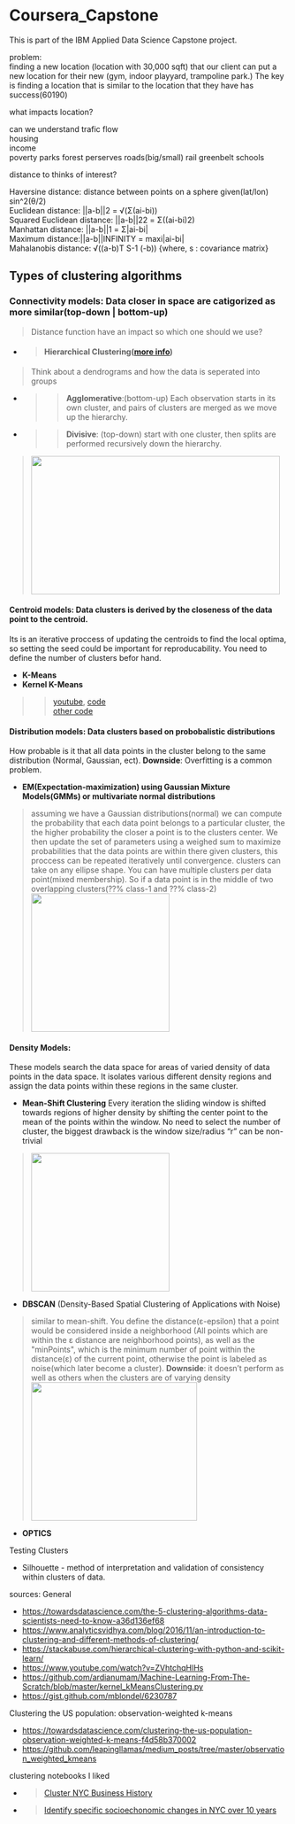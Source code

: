 # Coursera_Capstone

This is part of the IBM Applied Data Science Capstone project.


problem:  
finding a new location (location with 30,000 sqft) that our client can put a new location for their new (gym, indoor playyard, trampoline park.) The key is finding a location that is similar to the location that they have has success(60190)  

what impacts location?  

can we understand trafic flow  
housing  
income  
poverty
parks
forest perserves
roads(big/small)
rail
greenbelt
schools

distance to thinks of interest?    


Haversine distance: distance between points on a sphere given(lat/lon) sin^2(θ/2)  
Euclidean distance: ||a-b||2 = √(Σ(ai-bi))  
Squared Euclidean distance: ||a-b||22 = Σ((ai-bi)2)  
Manhattan distance: ||a-b||1 = Σ|ai-bi|  
Maximum distance:||a-b||INFINITY = maxi|ai-bi|  
Mahalanobis distance: √((a-b)T S-1 (-b))   {where, s : covariance matrix}  

## Types of clustering algorithms    
### Connectivity models: Data closer in space are catigorized as more similar(top-down | bottom-up)  
> Distance function have an impact so which one should we use?   
- > #### Hierarchical Clustering([more info](https://stackabuse.com/hierarchical-clustering-with-python-and-scikit-learn/))
> Think about a dendrograms and how the data is seperated into groups  
- >> **Agglomerative**:(bottom-up) Each observation starts in its own cluster, and pairs of clusters are merged as we move up the hierarchy.  
- >> **Divisive**: (top-down) start with one cluster, then splits are performed recursively down the hierarchy.
> <img src="https://cdn-images-1.medium.com/max/1000/1*ET8kCcPpr893vNZFs8j4xg.gif" width="450" height="250" />

#### Centroid models: Data clusters is derived by the closeness of the data point to the centroid.   
Its is an iterative proccess of updating the centroids to find the local optima, so setting the seed could be important for reproducability. You need to define the number of clusters befor hand.   
- **K-Means** 
- **Kernel K-Means**
>> [youtube](https://www.youtube.com/watch?v=ZVhtchqHlHs), [code](https://github.com/ardianumam/Machine-Learning-From-The-Scratch/blob/master/kernel_kMeansClustering.py)  
>> [other code](https://gist.github.com/mblondel/6230787)  

#### Distribution models: Data clusters based on probobalistic distributions
How probable is it that all data points in the cluster belong to the same distribution (Normal, Gaussian, ect). 
**Downside**: Overfitting is a common problem.
- **EM(Expectation-maximization) using Gaussian Mixture Models(GMMs) or multivariate normal distributions** 
> assuming we have a Gaussian distributions(normal)
we can compute the probability that each data point belongs to a particular cluster, the the higher probability the closer a point is to the clusters center. We then update the set of parameters using a weighed sum to maximize probabilities that the data points are within there given clusters, this proccess can be repeated iteratively until convergence. 
>clusters can take on any ellipse shape.
>  You can have multiple clusters per data point(mixed membership). So if a data point is in the middle of two overlapping clusters(??% class-1 and ??% class-2)
> <img src="https://cdn-images-1.medium.com/max/1000/1*OyXgise21a23D5JCss8Tlg.gif" width="250" height="250" />

#### Density Models:  
These models search the data space for areas of varied density of data points in the data space. It isolates various different density regions and assign the data points within these regions in the same cluster.
- **Mean-Shift Clustering** 
Every iteration the sliding window is shifted towards regions of higher density by shifting the center point to the mean of the points within the window. No need to select the number of cluster, the biggest drawback is the window size/radius “r” can be non-trivial
> <img src="https://cdn-images-1.medium.com/max/1000/1*bkFlVrrm4HACGfUzeBnErw.gif" width="250" height="250" />
- **DBSCAN** (Density-Based Spatial Clustering of Applications with Noise) 
> similar to mean-shift. You define the distance(ε-epsilon) that a point would be considered inside a neighborhood (All points which are within the ε distance are neighborhood points), as well as the "minPoints", which is the minimum number of point within the distance(ε) of the current point, otherwise the point is labeled as noise(which later become a cluster). 
> **Downside**: it doesn’t perform as well as others when the clusters are of varying density
> <img src="https://cdn-images-1.medium.com/max/1000/1*tc8UF-h0nQqUfLC8-0uInQ.gif" width="300" height="250" />
- **OPTICS**  

Testing Clusters
- Silhouette - method of interpretation and validation of consistency within clusters of data.



sources:
General
- https://towardsdatascience.com/the-5-clustering-algorithms-data-scientists-need-to-know-a36d136ef68  
- https://www.analyticsvidhya.com/blog/2016/11/an-introduction-to-clustering-and-different-methods-of-clustering/ 
- https://stackabuse.com/hierarchical-clustering-with-python-and-scikit-learn/
- https://www.youtube.com/watch?v=ZVhtchqHlHs    
- https://github.com/ardianumam/Machine-Learning-From-The-Scratch/blob/master/kernel_kMeansClustering.py
- https://gist.github.com/mblondel/6230787 

Clustering the US population: observation-weighted k-means
- https://towardsdatascience.com/clustering-the-us-population-observation-weighted-k-means-f4d58b370002
- https://github.com/leapingllamas/medium_posts/tree/master/observation_weighted_kmeans


clustering notebooks I liked
- >[Cluster NYC Business History](https://github.com/vishelar/PUI2016_vys217/blob/master/HW11_vys217/HW11_2_vys217.ipynb)
- >[Identify specific socioechonomic changes in NYC over 10 years](https://github.com/vishelar/PUI2016_vys217/blob/master/Final/PUI2016_final_vys217.ipynb)

